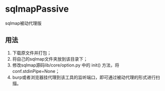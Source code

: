 # sqlmapPassive
sqlmap被动代理版

## 用法
1. 下载原文件并打包；
2. 将自己的sqlmap文件夹放到该目录下；
3. 修改sqlmap源码lib/core/option.py 中的 init() 方法，将 conf.stdinPipe=None；
4. burp或者浏览器挂代理到该工具的监听端口，即可通过被动代理的形式进行扫描。

